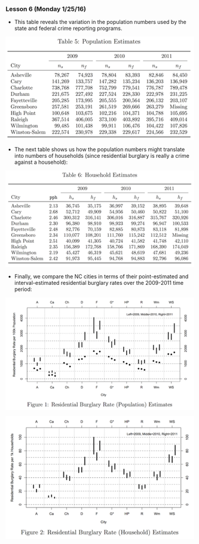 ### Lesson 6 (Monday 1/25/16)

* This table reveals the variation in the population numbers used by
the state and federal crime reporting programs.

<p align="center">
<img src="/gfiles/table5.png" width="600px">
</p>

* The next table shows us how the population numbers might translate into
numbers of households (since residential burglary is really a crime against
a household):

<p align="center">
<img src="/gfiles/table6.png" width="600px">
</p>

* Finally, we compare the NC cities in terms of their point-estimated 
and interval-estimated residential burglary rates over the 2009-2011 
time period:

<p align="center">
<img src="/gfiles/nc-burglary-fig1.png" width="600px">
</p>
<p align="center">
<img src="/gfiles/nc-burglary-fig2.png" width="600px">
</p>
